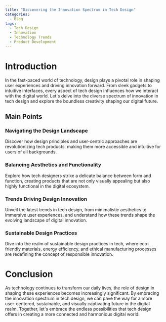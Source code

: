 ```yaml
---
title: "Discovering the Innovation Spectrum in Tech Design"
categories:
  - Blog
tags:
  - Tech Design
  - Innovation
  - Technology Trends
  - Product Development
---
```


# Introduction
In the fast-paced world of technology, design plays a pivotal role in shaping user experiences and driving innovation forward. From sleek gadgets to intuitive interfaces, every aspect of tech design influences how we interact with the digital world. Let's delve into the diverse spectrum of innovation in tech design and explore the boundless creativity shaping our digital future.

## Main Points
### Navigating the Design Landscape
Discover how design principles and user-centric approaches are revolutionizing tech products, making them more accessible and intuitive for users of all backgrounds.

### Balancing Aesthetics and Functionality
Explore how tech designers strike a delicate balance between form and function, creating products that are not only visually appealing but also highly functional in the digital ecosystem.

### Trends Driving Design Innovation
Unveil the latest trends in tech design, from minimalistic aesthetics to immersive user experiences, and understand how these trends shape the evolving landscape of digital innovation.

### Sustainable Design Practices
Dive into the realm of sustainable design practices in tech, where eco-friendly materials, energy efficiency, and ethical manufacturing processes are redefining the concept of responsible innovation.

# Conclusion
As technology continues to transform our daily lives, the role of design in shaping these experiences becomes increasingly significant. By embracing the innovation spectrum in tech design, we can pave the way for a more user-centered, sustainable, and visually captivating future in the digital realm. Together, let's embrace the endless possibilities that tech design offers in creating a more connected and harmonious digital world.